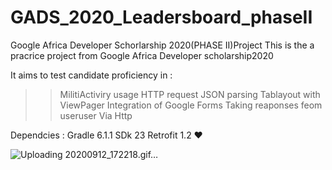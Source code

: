 # GADS_2020_Leadersboard_phaseII
Google Africa Developer Schorlarship 2020(PHASE II)Project
This is the a pracrice project from Google Africa Developer scholarship2020


It aims to test candidate proficiency in :
>>MilitiActiviry usage
>>HTTP request 
>>JSON parsing 
>>Tablayout with ViewPager
>>Integration of Google Forms
>>Taking reaponses feom useruser Via Http

Dependcies :
Gradle 6.1.1
SDk 23
Retrofit 1.2
❤


![Uploading 20200912_172218.gif…]()

